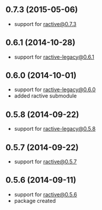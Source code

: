 ## 0.7.3 (2015-05-06)
- support for ractive@0.7.3

## 0.6.1 (2014-10-28)
- support for ractive-legacy@0.6.1

## 0.6.0 (2014-10-01)
- support for ractive-legacy@0.6.0
- added ractive submodule

## 0.5.8 (2014-09-22)
- support for ractive-legacy@0.5.8

## 0.5.7 (2014-09-22)
- support for ractive@0.5.7

## 0.5.6 (2014-09-11)
- support for ractive@0.5.6
- package created
